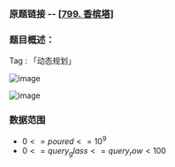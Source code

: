 ### 原题链接 -- [[799. 香槟塔](https://leetcode.cn/problems/champagne-tower/)]

### 题目概述：
Tag : 「动态规划」

![image](https://user-images.githubusercontent.com/99656524/202887402-e8252aa2-d9f4-4572-967c-e00b8647ad88.png)

![image](https://user-images.githubusercontent.com/99656524/202887405-e22dfd9b-2668-4295-999d-b72f0c75c8c3.png)

### 数据范围
* $0 <= poured <= 10^9$
* $0 <= query_glass <= query_row < 100$
